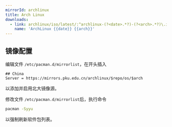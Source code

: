 ```yaml
---
mirrorId: archlinux
title: Arch Linux
downloads:
  - link: archlinux/iso/latest/:^archlinux-(?<date>.*?)-(?<arch>.*?)\.iso$
    name: 'ArchLinux {{date}} {{arch}}'
---
```


## 镜像配置

编辑文件 `/etc/pacman.d/mirrorlist`，在开头插入

```unix-conf
## China
Server = https://mirrors.pku.edu.cn/archlinux/$repo/os/$arch
```

以添加并启用北大镜像源。

修改文件 `/etc/pacman.d/mirrorlist`后，执行命令

```bash
pacman -Syyu
```

以强制刷新软件包列表。
